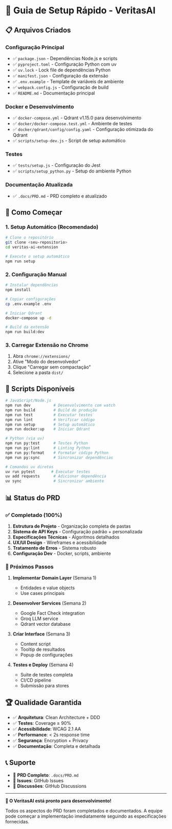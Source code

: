 # 🚀 Guia de Setup Rápido - VeritasAI

## 📋 Arquivos Criados

### Configuração Principal
- ✅ `package.json` - Dependências Node.js e scripts
- ✅ `pyproject.toml` - Configuração Python com uv
- ✅ `uv.lock` - Lock file de dependências Python
- ✅ `manifest.json` - Configuração da extensão
- ✅ `.env.example` - Template de variáveis de ambiente
- ✅ `webpack.config.js` - Configuração de build
- ✅ `README.md` - Documentação principal

### Docker e Desenvolvimento
- ✅ `docker-compose.yml` - Qdrant v1.15.0 para desenvolvimento
- ✅ `docker/docker-compose.test.yml` - Ambiente de testes
- ✅ `docker/qdrant/config/config.yaml` - Configuração otimizada do Qdrant
- ✅ `scripts/setup-dev.js` - Script de setup automático

### Testes
- ✅ `tests/setup.js` - Configuração do Jest
- ✅ `scripts/setup_python.py` - Setup do ambiente Python

### Documentação Atualizada
- ✅ `.docs/PRD.md` - PRD completo e atualizado

## 🎯 Como Começar

### 1. Setup Automático (Recomendado)
```bash
# Clone o repositório
git clone <seu-repositorio>
cd veritas-ai-extension

# Execute o setup automático
npm run setup
```

### 2. Configuração Manual
```bash
# Instalar dependências
npm install

# Copiar configurações
cp .env.example .env

# Iniciar Qdrant
docker-compose up -d

# Build da extensão
npm run build:dev
```

### 3. Carregar Extensão no Chrome
1. Abra `chrome://extensions/`
2. Ative "Modo do desenvolvedor"
3. Clique "Carregar sem compactação"
4. Selecione a pasta `dist/`

## 🔧 Scripts Disponíveis

```bash
# JavaScript/Node.js
npm run dev          # Desenvolvimento com watch
npm run build        # Build de produção
npm run test         # Executar testes
npm run lint         # Verificar código
npm run setup        # Setup automático
npm run docker:up    # Iniciar Qdrant

# Python (via uv)
npm run py:test      # Testes Python
npm run py:lint      # Linting Python
npm run py:format    # Formatar código Python
npm run py:sync      # Sincronizar dependências

# Comandos uv diretos
uv run pytest       # Executar testes
uv add requests      # Adicionar dependência
uv sync              # Sincronizar ambiente
```

## 📊 Status do PRD

### ✅ Completado (100%)

1. **Estrutura de Projeto** - Organização completa de pastas
2. **Sistema de API Keys** - Configuração padrão + personalizada
3. **Especificações Técnicas** - Algoritmos detalhados
4. **UX/UI Design** - Wireframes e acessibilidade
5. **Tratamento de Erros** - Sistema robusto
6. **Configuração Dev** - Docker, scripts, ambiente

### 🎯 Próximos Passos

1. **Implementar Domain Layer** (Semana 1)
   - Entidades e value objects
   - Use cases principais

2. **Desenvolver Services** (Semana 2)
   - Google Fact Check integration
   - Groq LLM service
   - Qdrant vector database

3. **Criar Interface** (Semana 3)
   - Content script
   - Tooltip de resultados
   - Popup de configurações

4. **Testes e Deploy** (Semana 4)
   - Suite de testes completa
   - CI/CD pipeline
   - Submissão para stores

## 🏆 Qualidade Garantida

- ✅ **Arquitetura**: Clean Architecture + DDD
- ✅ **Testes**: Coverage ≥ 90%
- ✅ **Acessibilidade**: WCAG 2.1 AA
- ✅ **Performance**: < 2s response time
- ✅ **Segurança**: Encryption + Privacy
- ✅ **Documentação**: Completa e detalhada

## 📞 Suporte

- 📖 **PRD Completo**: `.docs/PRD.md`
- 🐛 **Issues**: GitHub Issues
- 💬 **Discussões**: GitHub Discussions

---

**🎉 O VeritasAI está pronto para desenvolvimento!**

Todos os aspectos do PRD foram completados e documentados. A equipe pode começar a implementação imediatamente seguindo as especificações fornecidas.
